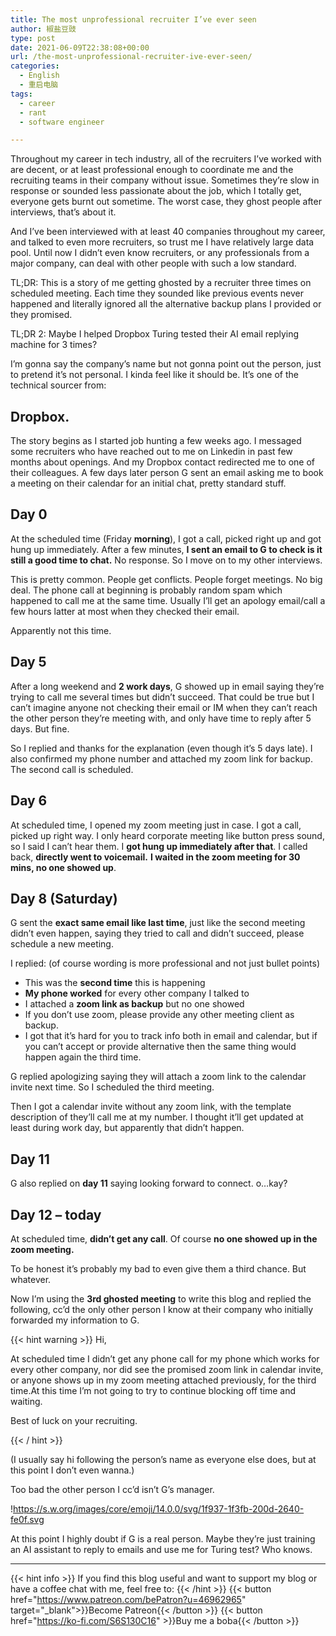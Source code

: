 ```yaml
---
title: The most unprofessional recruiter I’ve ever seen
author: 椒盐豆豉
type: post
date: 2021-06-09T22:38:08+00:00
url: /the-most-unprofessional-recruiter-ive-ever-seen/
categories:
  - English
  - 重启电脑
tags:
  - career
  - rant
  - software engineer

---
```

Throughout my career in tech industry, all of the recruiters I’ve worked with are decent, or at least professional enough to coordinate me and the recruiting teams in their company without issue. Sometimes they’re slow in response or sounded less passionate about the job, which I totally get, everyone gets burnt out sometime. The worst case, they ghost people after interviews, that’s about it.

And I’ve been interviewed with at least 40 companies throughout my career, and talked to even more recruiters, so trust me I have relatively large data pool. Until now I didn’t even know recruiters, or any professionals from a major company, can deal with other people with such a low standard.

TL;DR: This is a story of me getting ghosted by a recruiter three times on scheduled meeting. Each time they sounded like previous events never happened and literally ignored all the alternative backup plans I provided or they promised.

TL;DR 2: Maybe I helped Dropbox Turing tested their AI email replying machine for 3 times?

I’m gonna say the company’s name but not gonna point out the person, just to pretend it’s not personal. I kinda feel like it should be. It’s one of the technical sourcer from:

## **Dropbox.**

The story begins as I started job hunting a few weeks ago. I messaged some recruiters who have reached out to me on Linkedin in past few months about openings. And my Dropbox contact redirected me to one of their colleagues. A few days later person G sent an email asking me to book a meeting on their calendar for an initial chat, pretty standard stuff.

## **Day 0**

At the scheduled time (Friday **morning**), I got a call, picked right up and got hung up immediately. After a few minutes, **I sent an email to G to check is it still a good time to chat.** No response. So I move on to my other interviews.

This is pretty common. People get conflicts. People forget meetings. No big deal. The phone call at beginning is probably random spam which happened to call me at the same time. Usually I’ll get an apology email/call a few hours latter at most when they checked their email.

Apparently not this time.

## **Day 5**

After a long weekend and **2 work days**, G showed up in email saying they’re trying to call me several times but didn’t succeed. That could be true but I can’t imagine anyone not checking their email or IM when they can’t reach the other person they’re meeting with, and only have time to reply after 5 days. But fine.

So I replied and thanks for the explanation (even though it’s 5 days late). I also confirmed my phone number and attached my zoom link for backup. The second call is scheduled.

## **Day 6**

At scheduled time, I opened my zoom meeting just in case. I got a call, picked up right way. I only heard corporate meeting like button press sound, so I said I can’t hear them. I **got hung up immediately after that**. I called back, **directly went to voicemail.** **I waited in the zoom meeting for 30 mins, no one showed up**.

## **Day 8 (Saturday)**

G sent the **exact same email like last time**, just like the second meeting didn’t even happen, saying they tried to call and didn’t succeed, please schedule a new meeting.

I replied: (of course wording is more professional and not just bullet points)

- This was the **second time** this is happening
- **My phone worked** for every other company I talked to
- I attached a **zoom link as backup** but no one showed
- If you don’t use zoom, please provide any other meeting client as backup.
- I got that it’s hard for you to track info both in email and calendar, but if you can’t accept or provide alternative then the same thing would happen again the third time.

G replied apologizing saying they will attach a zoom link to the calendar invite next time. So I scheduled the third meeting.

Then I got a calendar invite without any zoom link, with the template description of they’ll call me at my number. I thought it’ll get updated at least during work day, but apparently that didn’t happen.

## **Day 11**

G also replied on **day 11** saying looking forward to connect. o…kay?

## **Day 12 – today**

At scheduled time, **didn’t get any call**. Of course **no one showed up in the zoom meeting.**

To be honest it’s probably my bad to even give them a third chance. But whatever.

Now I’m using the **3rd ghosted meeting** to write this blog and replied the following, cc’d the only other person I know at their company who initially forwarded my information to G.

{{< hint warning >}}
Hi,

At scheduled time I didn’t get any phone call for my phone which works for every other company, nor did see the promised zoom link in calendar invite, or anyone shows up in my zoom meeting attached previously, for the third time.At this time I’m not going to try to continue blocking off time and waiting.

Best of luck on your recruiting.

{{< / hint >}}

(I usually say hi following the person’s name as everyone else does, but at this point I don’t even wanna.)

Too bad the other person I cc’d isn’t G’s manager.

!https://s.w.org/images/core/emoji/14.0.0/svg/1f937-1f3fb-200d-2640-fe0f.svg

At this point I highly doubt if G is a real person. Maybe they’re just training an AI assistant to reply to emails and use me for Turing test? Who knows.

---
{{< hint info >}}
If you find this blog useful and want to support my blog or have a coffee chat with me, feel free to:
{{< /hint >}}
{{< button href="https://www.patreon.com/bePatron?u=46962965" target="_blank">}}Become Patreon{{< /button >}}
{{< button href="https://ko-fi.com/S6S130C16" >}}Buy me a boba{{< /button >}}
